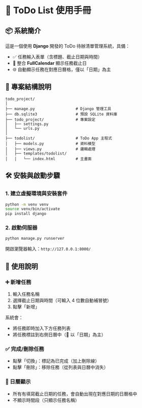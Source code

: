 # 📝 ToDo List 使用手冊

## 📦 系統簡介

這是一個使用 **Django** 開發的 ToDo 待辦清單管理系統，具備：

- ✅ 任務輸入表單（含標題、截止日期與時間）
- 📅 整合 **FullCalendar** 顯示任務截止日
- 🌐 自動顯示任務在對應日曆格，僅以「日期」為主

## 📁 專案結構說明

```
todo_project/
│
├── manage.py                  # Django 管理工具
├── db.sqlite3                 # 預設 SQLite 資料庫
├── todo_project/              # 專案設定
│   ├── settings.py
│   └── urls.py
│
├── todolist/                  # ToDo App 主程式
│   ├── models.py              # 資料模型
│   ├── views.py               # 邏輯處理
│   ├── templates/todolist/
│   │   └── index.html         # 主畫面
```

## 🛠️ 安裝與啟動步驟

### 1. 建立虛擬環境與安裝套件

```bash
python -m venv venv
source venv/bin/activate
pip install django
```

### 2. 啟動伺服器

```bash
python manage.py runserver
```

開啟瀏覽器輸入：`http://127.0.0.1:8000/`

## 🧩 使用說明

### ➕ 新增任務

1. 輸入任務名稱
2. 選擇截止日期與時間（可輸入 4 位數自動補冒號）
3. 點擊「新增」

系統會：
- 將任務即時加入下方任務列表
- 將任務標註到右側日曆中（📅 以「日期」為主）

### ✅ 完成/刪除任務

- 點擊「切換」：標記為已完成（加上刪除線）
- 點擊「刪除」：移除任務（從列表與日曆中消失）

### 📅 日曆顯示

- 所有有填寫截止日期的任務，會自動出現在對應日期的日曆格中
- 不顯示時間段（只顯示任務名稱）